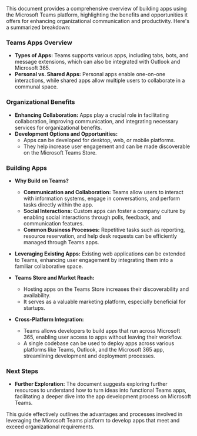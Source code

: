 This document provides a comprehensive overview of building apps using the Microsoft Teams platform, highlighting the benefits and opportunities it offers for enhancing organizational communication and productivity. Here's a summarized breakdown:

### Teams Apps Overview

- **Types of Apps:** Teams supports various apps, including tabs, bots, and message extensions, which can also be integrated with Outlook and Microsoft 365.
- **Personal vs. Shared Apps:** Personal apps enable one-on-one interactions, while shared apps allow multiple users to collaborate in a communal space.

### Organizational Benefits

- **Enhancing Collaboration:** Apps play a crucial role in facilitating collaboration, improving communication, and integrating necessary services for organizational benefits.
- **Development Options and Opportunities:**
  - Apps can be developed for desktop, web, or mobile platforms.
  - They help increase user engagement and can be made discoverable on the Microsoft Teams Store.

### Building Apps

- **Why Build on Teams?**
  - **Communication and Collaboration:** Teams allow users to interact with information systems, engage in conversations, and perform tasks directly within the app.
  - **Social Interactions:** Custom apps can foster a company culture by enabling social interactions through polls, feedback, and communication features.
  - **Common Business Processes:** Repetitive tasks such as reporting, resource reservation, and help desk requests can be efficiently managed through Teams apps.

- **Leveraging Existing Apps:** Existing web applications can be extended to Teams, enhancing user engagement by integrating them into a familiar collaborative space.

- **Teams Store and Market Reach:**
  - Hosting apps on the Teams Store increases their discoverability and availability.
  - It serves as a valuable marketing platform, especially beneficial for startups.

- **Cross-Platform Integration:**
  - Teams allows developers to build apps that run across Microsoft 365, enabling user access to apps without leaving their workflow.
  - A single codebase can be used to deploy apps across various platforms like Teams, Outlook, and the Microsoft 365 app, streamlining development and deployment processes.

### Next Steps

- **Further Exploration:** The document suggests exploring further resources to understand how to turn ideas into functional Teams apps, facilitating a deeper dive into the app development process on Microsoft Teams.

This guide effectively outlines the advantages and processes involved in leveraging the Microsoft Teams platform to develop apps that meet and exceed organizational requirements.